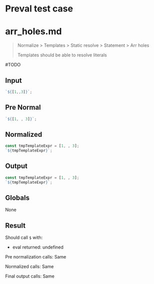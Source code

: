 # Preval test case

# arr_holes.md

> Normalize > Templates > Static resolve > Statement > Arr holes
>
> Templates should be able to resolve literals

#TODO

## Input

`````js filename=intro
`${[1,,3]}`;
`````

## Pre Normal

`````js filename=intro
`${[1, , 3]}`;
`````

## Normalized

`````js filename=intro
const tmpTemplateExpr = [1, , 3];
`${tmpTemplateExpr}`;
`````

## Output

`````js filename=intro
const tmpTemplateExpr = [1, , 3];
`${tmpTemplateExpr}`;
`````

## Globals

None

## Result

Should call `$` with:
 - eval returned: undefined

Pre normalization calls: Same

Normalized calls: Same

Final output calls: Same
